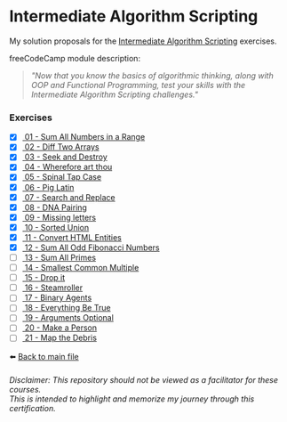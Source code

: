 # Intermediate Algorithm Scripting

My solution proposals for
the [Intermediate Algorithm Scripting](https://www.freecodecamp.org/learn/javascript-algorithms-and-data-structures/#intermediate-algorithm-scripting)
exercises.

freeCodeCamp module description:
> *"Now that you know the basics of algorithmic thinking, along with OOP and Functional Programming, test your skills with the Intermediate Algorithm Scripting challenges."*

### Exercises

- [X] [ 01 - Sum All Numbers in a Range](01-sum-all-numbers-in-a-range.js)
- [X] [ 02 - Diff Two Arrays](02-diff-two-arrays.js)
- [X] [ 03 - Seek and Destroy](03-seek-and-destroy.js)
- [X] [ 04 - Wherefore art thou](04-wherefore-art-thou.js)
- [X] [ 05 - Spinal Tap Case](05-spinal-tap-case.js)
- [X] [ 06 - Pig Latin](06-pig-latin.js)
- [X] [ 07 - Search and Replace](07-search-and-replace.js)
- [X] [ 08 - DNA Pairing](08-dna-pairing.js)
- [X] [ 09 - Missing letters](09-missing-letters.js)
- [X] [ 10 - Sorted Union](10-sorted-union.js)
- [X] [ 11 - Convert HTML Entities](11-convert-html-entities.js)
- [X] [ 12 - Sum All Odd Fibonacci Numbers](12-sum-all-odd-fibonacci-numbers.js)
- [ ] [ 13 - Sum All Primes](13-sum-all-primes.js)
- [ ] [ 14 - Smallest Common Multiple]()
- [ ] [ 15 - Drop it]()
- [ ] [ 16 - Steamroller]()
- [ ] [ 17 - Binary Agents]()
- [ ] [ 18 - Everything Be True]()
- [ ] [ 19 - Arguments Optional]()
- [ ] [ 20 - Make a Person]()
- [ ] [ 21 - Map the Debris]()

⬅️ [Back to main file](../README.md)

###### Disclaimer: This repository should not be viewed as a facilitator for these courses. <br> This is intended to highlight and memorize my journey through this certification.